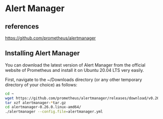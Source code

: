# Alert Manager

## references

<https://github.com/prometheus/alertmanager>

## Installing Alert Manager

You can download the latest version of Alert Manager from the official website of Prometheus and install it on Ubuntu 20.04 LTS very easily.

First, navigate to the ~/Downloads directory (or any other temporary directory of your choice) as follows:

```bash
cd ~
wget https://github.com/prometheus/alertmanager/releases/download/v0.26.0/alertmanager-0.26.0.linux-amd64.tar.gz
tar xzf alertmanager-*tar.gz
cd alertmanager-0.26.0.linux-amd64/
./alertmanager --config.file=alertmanager.yml
```
